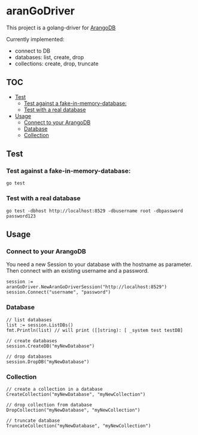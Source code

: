 # aranGoDriver

This project is a golang-driver for [ArangoDB](https://www.arangodb.com/)

Currently implemented:
* connect to DB
* databases: list, create, drop
* collections: create, drop, truncate

## TOC
- [Test](#test)
    - [Test against a fake-in-memory-database:](#test-against-a-fake-in-memory-database)
    - [Test with a real database](#test-with-a-real-database)
- [Usage](#usage)
    - [Connect to your ArangoDB](#connect-to-your-arangodb)
    - [Database](#database)
    - [Collection](#collection)

## Test

### Test against a fake-in-memory-database:
```
go test
```

### Test with a real database
```
go test -dbhost http://localhost:8529 -dbusername root -dbpassword password123
```

## Usage

### Connect to your ArangoDB

You need a new Session to your database with the hostname as parameter. Then connect with an existing username and a password.
```
session := aranGoDriver.NewAranGoDriverSession("http://localhost:8529")
session.Connect("username", "password")
```

### Database
```
// list databases
list := session.ListDBs()
fmt.Println(list) // will print ([]string): [ _system test testDB]

// create databases
session.CreateDB("myNewDatabase")

// drop databases
session.DropDB("myNewDatabase")
```

### Collection
```
// create a collection in a database
CreateCollection("myNewDatabase", "myNewCollection")

// drop collection from database
DropCollection("myNewDatabase", "myNewCollection")

// truncate database
TruncateCollection("myNewDatabase", "myNewCollection")
```
